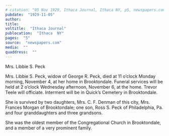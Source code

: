 ```yaml
---
# citation: "05 Nov 1929, Ithaca Journal, Ithaca NY, p5, newspapers.com." 
pubdate:  "1929-11-05"
author: 
title: 
voltitle:  "Ithaca Journal"
publocation:  "Ithaca  NY"
pages:  "5"
source:  "newspapers.com"
media:  ""
quaddress:  ""
---
```

Mrs. Libbie S. Peck 

Mrs. Libbie S. Peck, widow of George R. Peck, died at 11 o’clock Monday morning, November 4, at her home in Brooktondale. Funeral services will be held at 2 o’clock Wednesday afternoon, November 6, at the home. Trevor Teele will officiate. Interment will be in Quick’s Cemetery in Brooktondale. 

She is survived by two daughters, Mrs. C. F. Denman of this city, Mrs. Frances Morgan of Brooktondale; one son, Ross S. Peck of Philadelphia, Pa. and four granddaughters and three grandsons. 

She was the oldest member of the Congregational Church in Brooktondale, and a member of a very prominent family. 

